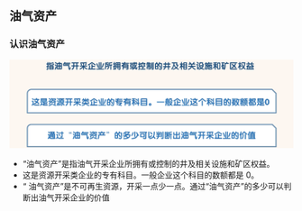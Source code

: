 ## 油气资产

### 认识油气资产

![image-20220505140925381](images/image-20220505140925381.png)

- “油气资产”是指油气开采企业所拥有或控制的井及相关设施和矿区权益。
- 这是资源开采类企业的专有科目。一般企业这个科目的数额都是 0。
- “ 油气资产”是不可再生资源，开采一点少一点。通过“油气资产”的多少可以判断出油气开采企业的价值